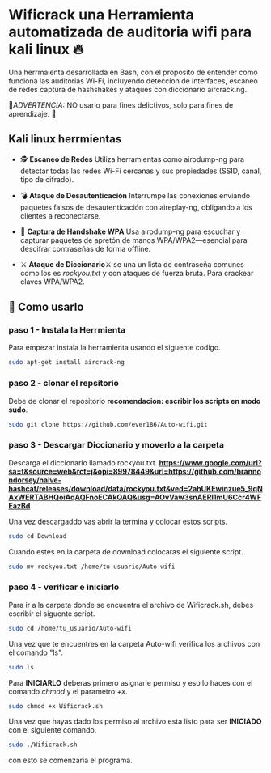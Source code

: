 # Wificrack una Herramienta automatizada de auditoria wifi para kali linux 🔥

Una herrmaienta desarrollada en Bash, con el proposito de entender como funciona las auditorias Wi-Fi, incluyendo deteccion de interfaces, escaneo de redes captura de hashshakes y ataques con diccionario aircrack.ng.

🚨*ADVERTENCIA:* NO usarlo para fines delictivos, solo para fines de aprendizaje. 🚨

## Kali linux herrmientas

- 🕵 **Escaneo de Redes**
Utiliza herramientas como airodump-ng para detectar todas las redes Wi-Fi cercanas y sus propiedades (SSID, canal, tipo de cifrado).

- 💣 **Ataque de Desautenticación**
Interrumpe las conexiones enviando paquetes falsos de desautenticación con aireplay-ng, obligando a los clientes a reconectarse.

- 📡 **Captura de Handshake WPA**
Usa airodump-ng para escuchar y capturar paquetes de apretón de manos WPA/WPA2—esencial para descifrar contraseñas de forma offline.

- ⚔️ **Ataque de Diccionario**⚔
se una un lista de contraseña comunes como los es *rockyou.txt* y con ataques de fuerza bruta. Para crackear claves WPA/WPA2.

## 📍 Como usarlo 

### paso 1 - Instala la Herrmienta

Para empezar instala la herramienta usando el siguente codigo.
```bash
sudo apt-get install aircrack-ng
```

### paso 2 - clonar el repsitorio 

Debe de clonar el repositorio **recomendacion: escribir los scripts en modo sudo**.
```bash
sudo git clone https://github.com/ever186/Auto-wifi.git
```

### paso 3 - Descargar Diccionario y moverlo a la carpeta

Descarga el diccionario llamado rockyou.txt.
**https://www.google.com/url?sa=t&source=web&rct=j&opi=89978449&url=https://github.com/brannondorsey/naive-hashcat/releases/download/data/rockyou.txt&ved=2ahUKEwinzue5_9qNAxWERTABHQoiAqAQFnoECAkQAQ&usg=AOvVaw3snAERl1mU6Ccr4WFEazBd**

Una vez descargaddo vas abrir la termina y colocar estos scripts.
```bash
sudo cd Download
```
Cuando estes en la carpeta de download colocaras el siguiente script.
```bash
sudo mv rockyou.txt /home/tu usuario/Auto-wifi
```

### paso 4 - verificar e iniciarlo

Para ir a la carpeta donde se encuentra el archivo de Wificrack.sh, debes escribir el siguente script.

```bash
sudo cd /home/tu_usuario/Auto-wifi
```
Una vez que te encuentres en la carpeta Auto-wifi verifica los archivos con el comando "ls".

```bash
sudo ls
```
Para **INICIARLO** deberas primero asignarle permiso y eso lo haces con el comando *chmod* y el parametro *+x*.

```bash
sudo chmod +x Wificrack.sh
```
Una vez que hayas dado los permiso al archivo esta listo para ser **INICIADO** con el siguiente comando.

```bash
sudo ./Wificrack.sh
```
con esto se comenzaria el programa.
















